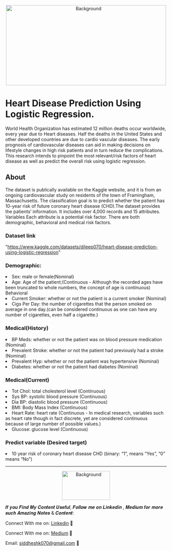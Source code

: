  <p align="center">
  <img src="https://github.com/siddheshk070/My-Projects/blob/siddheshk070/1.%20Heart%20Disease%20Prediction%20Using%20Logistic%20Regression./HEART%20RATE%20PREDICTION.PNG" alt="Background" height="250" width="500">

# **Heart Disease Prediction** Using **Logistic Regression**.

World Health Organization has estimated 12 million deaths occur worldwide, every year due to Heart diseases. Half the deaths in the United States and other developed countries are due to cardio vascular diseases. The early prognosis of cardiovascular diseases can aid in making decisions on lifestyle changes in high risk patients and in turn reduce the complications. This research intends to pinpoint the most relevant/risk factors of heart disease as well as predict the overall risk using logistic regression.

## About
The dataset is publically available on the Kaggle website, and it is from an ongoing cardiovascular study on residents of the town of Framingham, Massachusetts. The classification goal is to predict whether the patient has 10-year risk of future coronary heart disease (CHD).The dataset provides the patients’ information. It includes over 4,000 records and 15 attributes.
Variables
Each attribute is a potential risk factor. There are both demographic, behavioral and medical risk factors.</p>

### Dataset link
"https://www.kaggle.com/datasets/dileep070/heart-disease-prediction-using-logistic-regression" 

### Demographic:
<li>Sex: male or female(Nominal)</li>
<li> Age: Age of the patient;(Continuous - Although the recorded ages have been truncated to whole numbers, the concept of age is continuous)
Behavioral</li>
<li>Current Smoker: whether or not the patient is a current smoker (Nominal)</li>
<li> Cigs Per Day: the number of cigarettes that the person smoked on average in one day.(can be considered continuous as one can have any number of cigarettes, even half a cigarette.)</li>


### Medical(History)
<li> BP Meds: whether or not the patient was on blood pressure medication (Nominal)</li>
<li> Prevalent Stroke: whether or not the patient had previously had a stroke (Nominal)</li>
<li> Prevalent Hyp: whether or not the patient was hypertensive (Nominal)</li>
<li> Diabetes: whether or not the patient had diabetes (Nominal)</li>


### Medical(Current)
<li> Tot Chol: total cholesterol level (Continuous)</li>
<li> Sys BP: systolic blood pressure (Continuous)</li>
<li> Dia BP: diastolic blood pressure (Continuous)</li>
<li> BMI: Body Mass Index (Continuous)</li>
<li> Heart Rate: heart rate (Continuous - In medical research, variables such as heart rate though in fact discrete, yet are considered continuous because of large number of possible values.)</li>
<li> Glucose: glucose level (Continuous)</li>


### Predict variable (Desired target)
<li>10 year risk of coronary heart disease CHD (binary: “1”, means “Yes”, “0” means “No”)</li>

-----------------------------------------------------------------------------------------------------------------------------------------------------------------------



 
 
 <p align="center">
  <img src="https://i.pinimg.com/originals/04/3a/fa/043afa3ad106b8ca83ea44b21036d2f9.gif" alt="Background" height="90" width="150">


𝑰𝒇 𝒚𝒐𝒖 𝑭𝒊𝒏𝒅 𝑴𝒚 𝑪𝒐𝒏𝒕𝒆𝒏𝒕 𝑼𝒔𝒆𝒇𝒖𝒍, 𝑭𝒐𝒍𝒍𝒐𝒘 𝒎𝒆 𝒐𝒏 𝑳𝒊𝒏𝒌𝒆𝒅𝒊𝒏 , 𝑴𝒆𝒅𝒊𝒖𝒎 𝒇𝒐𝒓 𝒎𝒐𝒓𝒆 𝒔𝒖𝒄𝒉 𝑨𝒎𝒂𝒛𝒊𝒏𝒈 𝑵𝒐𝒕𝒆𝒔 & 𝑪𝒐𝒏𝒕𝒆𝒏𝒕:

Connect With me on: [Linkedin](https://www.linkedin.com/in/siddhesh-kumbhar-517627b4/) 📌

Connect With me on: [Medium](https://medium.com/@siddheshk070) 📌

Email: siddheshk070@gmail.com 📌
